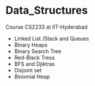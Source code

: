 # Data_Structures
Course CS2233 at IIT-Hyderabad

* Linked List /Stack and Queues
* Binary Heaps
* Binary Search Tree
* Red-Black Tress
* BFS and Djiktras
* Disjoint set 
* Binomial Heap
